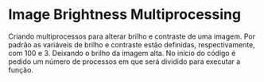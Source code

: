 # Image Brightness Multiprocessing

Criando multiprocessos para alterar brilho e contraste de uma imagem.
Por padrão as variáveis de brilho e contraste estão definidas, respectivamente, com 100 e 3. Deixando o brilho da imagem alta. 
No inicio do código é pedido um número de processos em que será dividido para executar a função.
